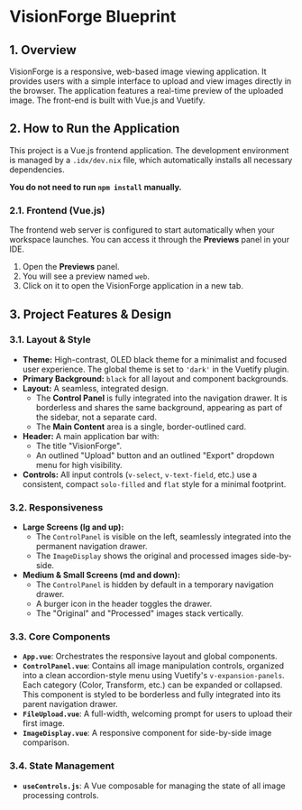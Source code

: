 # VisionForge Blueprint

## 1. Overview

VisionForge is a responsive, web-based image viewing application. It provides users with a simple interface to upload and view images directly in the browser. The application features a real-time preview of the uploaded image. The front-end is built with Vue.js and Vuetify.

## 2. How to Run the Application

This project is a Vue.js frontend application. The development environment is managed by a `.idx/dev.nix` file, which automatically installs all necessary dependencies.

**You do not need to run `npm install` manually.**

### 2.1. Frontend (Vue.js)

The frontend web server is configured to start automatically when your workspace launches. You can access it through the **Previews** panel in your IDE.

1.  Open the **Previews** panel.
2.  You will see a preview named `web`.
3.  Click on it to open the VisionForge application in a new tab.

## 3. Project Features & Design

### 3.1. Layout & Style
*   **Theme:** High-contrast, OLED black theme for a minimalist and focused user experience. The global theme is set to `'dark'` in the Vuetify plugin.
*   **Primary Background:** `black` for all layout and component backgrounds.
*   **Layout:** A seamless, integrated design.
    *   The **Control Panel** is fully integrated into the navigation drawer. It is borderless and shares the same background, appearing as part of the sidebar, not a separate card.
    *   The **Main Content** area is a single, border-outlined card.
*   **Header:** A main application bar with:
    *   The title "VisionForge".
    *   An outlined "Upload" button and an outlined "Export" dropdown menu for high visibility.
*   **Controls:** All input controls (`v-select`, `v-text-field`, etc.) use a consistent, compact `solo-filled` and `flat` style for a minimal footprint.

### 3.2. Responsiveness
*   **Large Screens (lg and up):**
    *   The `ControlPanel` is visible on the left, seamlessly integrated into the permanent navigation drawer.
    *   The `ImageDisplay` shows the original and processed images side-by-side.
*   **Medium & Small Screens (md and down):**
    *   The `ControlPanel` is hidden by default in a temporary navigation drawer.
    *   A burger icon in the header toggles the drawer.
    *   The "Original" and "Processed" images stack vertically.

### 3.3. Core Components
*   **`App.vue`**: Orchestrates the responsive layout and global components.
*   **`ControlPanel.vue`**: Contains all image manipulation controls, organized into a clean accordion-style menu using Vuetify's `v-expansion-panels`. Each category (Color, Transform, etc.) can be expanded or collapsed. This component is styled to be borderless and fully integrated into its parent navigation drawer.
*   **`FileUpload.vue`**: A full-width, welcoming prompt for users to upload their first image.
*   **`ImageDisplay.vue`**: A responsive component for side-by-side image comparison.

### 3.4. State Management
*   **`useControls.js`**: A Vue composable for managing the state of all image processing controls.
